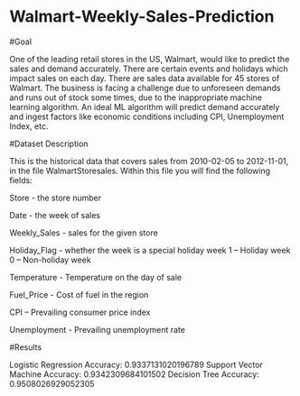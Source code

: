 # Walmart-Weekly-Sales-Prediction

#Goal 

One of the leading retail stores in the US, Walmart, would like to predict the sales and demand accurately. There are certain events and holidays which impact sales on each day. There are sales data available for 45 stores of Walmart. The business is facing a challenge due to unforeseen demands and runs out of stock some times, due to the inappropriate machine learning algorithm. An ideal ML algorithm will predict demand accurately and ingest factors like economic conditions including CPI, Unemployment Index, etc.

#Dataset Description

This is the historical data that covers sales from 2010-02-05 to 2012-11-01, in the file WalmartStoresales. Within this file you will find the following fields:

Store - the store number

Date - the week of sales

Weekly_Sales - sales for the given store

Holiday_Flag - whether the week is a special holiday week 1 – Holiday week 0 – Non-holiday week

Temperature - Temperature on the day of sale

Fuel_Price - Cost of fuel in the region

CPI – Prevailing consumer price index

Unemployment - Prevailing unemployment rate

#Results

Logistic Regression Accuracy: 0.9337131020196789
Support Vector Machine Accuracy: 0.9342309684101502
Decision Tree Accuracy: 0.9508026929052305
